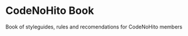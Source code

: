 CodeNoHito Book
===============

Book of styleguides, rules and recomendations for CodeNoHito members
